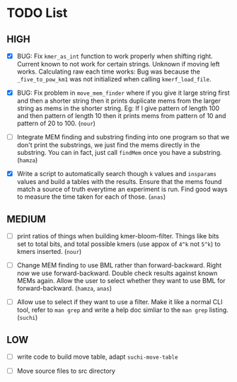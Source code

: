# TODO List

## HIGH

- [x] BUG: Fix `kmer_as_int` function to work properly when shifting right.
      Current known to not work for certain strings. Unknown if moving left works.
      Calculating raw each time works: Bug was because the `_five_to_pow_km1` was
      not initialized when calling `kmerf_load_file`.

- [x] BUG: Fix problem in `move_mem_finder` where if you give it large string
      first and then a shorter string then it prints duplicate mems from the larger
      string as mems in the shorter string. Eg: If I give pattern of length 100 and
      then pattern of length 10 then it prints mems from pattern of 10 and pattern of
      20 to 100. (`nour`)

- [ ] Integrate MEM finding and substring finding into one program so that we
      don't print the substrings, we just find the mems directly in the
      substring. You can in fact, just call `findMem` once you have a substring.
      (`hamza`)

- [x] Write a script to automatically search though `k` values and `insparams`
      values and build a tables with the results. Ensure that the mems found
      match a source of truth everytime an experiment is run. Find good ways to
      measure the time taken for each of those. (`anas`)

## MEDIUM

- [ ] print ratios of things when building kmer-bloom-filter. Things like bits
      set to total bits, and total possible kmers (use appox of `4^k` not `5^k`)
      to kmers inserted. (`nour`)

- [ ] Change MEM finding to use BML rather than forward-backward. Right now we
      use forward-backward. Double check results against known MEMs again. Allow
      the user to select whether they want to use BML for forward-backward.
      (`hamza`, `anas`)

- [ ] Allow use to select if they want to use a filter. Make it like a normal
      CLI tool, refer to `man grep` and write a help doc simliar to the
      `man grep` listing. (`suchi`)

## LOW

- [ ] write code to build move table, adapt `suchi-move-table`

- [ ] Move source files to src directory
